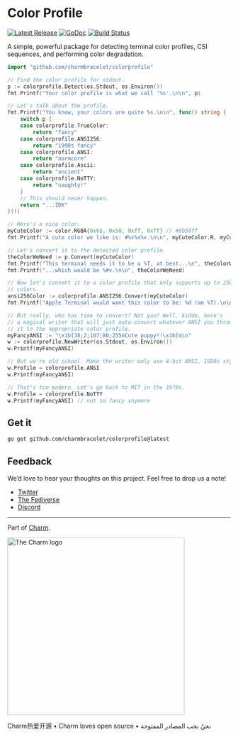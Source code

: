 # Color Profile

<p>
    <a href="https://github.com/charmbracelet/colorprofile/releases"><img src="https://img.shields.io/github/release/charmbracelet/colorprofile.svg" alt="Latest Release"></a>
    <a href="https://pkg.go.dev/github.com/charmbracelet/colorprofile?tab=doc"><img src="https://godoc.org/github.com/charmbracelet/colorprofile?status.svg" alt="GoDoc"></a>
    <a href="https://github.com/charmbracelet/colorprofile/actions"><img src="https://github.com/charmbracelet/colorprofile/actions/workflows/build.yml/badge.svg" alt="Build Status"></a>
</p>

A simple, powerful package for detecting terminal color profiles, CSI
sequences, and performing color degradation.

```go
import "github.com/charmbracelet/colorprofile"

// Find the color profile for stdout.
p := colorprofile.Detect(os.Stdout, os.Environ())
fmt.Printf("Your color profile is what we call '%s'.\n\n", p)

// Let's talk about the profile.
fmt.Printf("You know, your colors are quite %s.\n\n", func() string {
    switch p {
    case colorprofile.TrueColor:
        return "fancy"
    case colorprofile.ANSI256:
        return "1990s fancy"
    case colorprofile.ANSI:
        return "normcore"
    case colorprofile.Ascii:
        return "ancient"
    case colorprofile.NoTTY:
        return "naughty!"
    }
    // This should never happen.
    return "...IDK"
}())

// Here's a nice color.
myCuteColor := color.RGBA{0x6b, 0x50, 0xff, 0xff} // #6b50ff
fmt.Printf("A cute color we like is: #%x%x%x.\n\n", myCuteColor.R, myCuteColor.G, myCuteColor.B)

// Let's convert it to the detected color profile.
theColorWeNeed := p.Convert(myCuteColor)
fmt.Printf("This terminal needs it to be a %T, at best...\n", theColorWeNeed)
fmt.Printf("...which would be %#v.\n\n", theColorWeNeed)

// Now let's convert it to a color profile that only supports up to 256
// colors.
ansi256Color := colorprofile.ANSI256.Convert(myCuteColor)
fmt.Printf("Apple Terminal would want this color to be: %d (an %T).\n\n", ansi256Color, ansi256Color)

// But really, who has time to convert? Not you? Well, kiddo, here's
// a magical writer that will just auto-convert whatever ANSI you throw at
// it to the appropriate color profile.
myFancyANSI := "\x1b[38;2;107;80;255mCute puppy!!\x1b[m\n"
w := colorprofile.NewWriter(os.Stdout, os.Environ())
w.Printf(myFancyANSI)

// But we're old school. Make the writer only use 4-bit ANSI, 1980s style.
w.Profile = colorprofile.ANSI
w.Printf(myFancyANSI)

// That's too modern. Let's go back to MIT in the 1970s.
w.Profile = colorprofile.NoTTY
w.Printf(myFancyANSI) // not so fancy anymore
```

## Get it

```sh
go get github.com/charmbracelet/colorprofile@latest
```

## Feedback

We’d love to hear your thoughts on this project. Feel free to drop us a note!

- [Twitter](https://twitter.com/charmcli)
- [The Fediverse](https://mastodon.social/@charmcli)
- [Discord](https://charm.sh/chat)

---

Part of [Charm](https://charm.sh).

<a href="https://charm.sh/"><img alt="The Charm logo" src="https://stuff.charm.sh/charm-badge.jpg" width="400"></a>

Charm热爱开源 • Charm loves open source • نحنُ نحب المصادر المفتوحة
